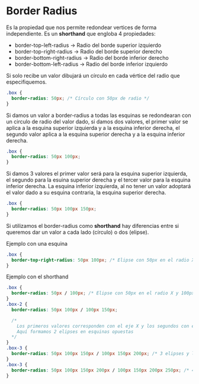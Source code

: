# Border Radius

Es la propiedad que nos permite redondear vertices de forma independiente. Es un **shorthand** que engloba 4 propiedades:

- border-top-left-radius -> Radio del borde superior izquierdo
- border-top-right-radius -> Radio del borde superior derecho
- border-bottom-right-radius -> Radio del borde inferior derecho
- border-bottom-left-radius -> Radio del borde inferior izquierdo

Si solo recibe un valor dibujará un círculo en cada vértice del radio que especifiquemos.

```css
.box {
  border-radius: 50px; /* Círculo con 50px de radio */
}
```

Si damos un valor a border-radius a todas las esquinas se redondearan con un circulo de radio del valor dado, si damos dos valores, el primer valor se aplica a la esquina superior izquierda y a la esquina inferior derecha, el segundo valor aplica a la esquina superior derecha y a la esquina inferior derecha.

```css
.box {
  border-radius: 50px 100px;
}
```

Si damos 3 valores el primer valor será para la esquina superior izquierda, el segundo para la esuina superior derecha y el tercer valor para la esquina inferior derecha. La esquina inferior izquierda, al no tener un valor adoptará el valor dado a su esquina contraria, la esquina superior derecha.

```css
.box {
  border-radius: 50px 100px 150px;
}
```

Si utilizamos el border-radius como **shorthand** hay diferencias entre si queremos dar un valor a cada lado (círculo) o dos (elipse).

Ejemplo con una esquina

```css
.box {
  border-top-right-radius: 50px 100px; /* Elipse con 50px en el radio X y 100px en el radio Y */
}
```

Ejemplo con el shorthand

```css
.box {
  border-radius: 50px / 100px; /* Elipse con 50px en el radio X y 100px en el radio Y  para todas las esquinas*/
}
.box-2 {
  border-radius: 50px 100px / 100px 150px;

  /*
    Los primeros valores corresponden con el eje X y los segundos con el Y.
    Aquí formamos 2 elipses en esquinas opuestas
  */
}
.box-3 {
  border-radius: 50px 100px 150px / 100px 150px 200px; /* 3 elipses y la elipse de la esquina inferiror izquierda es igual a la superiror derecha */
}
.box-3 {
  border-radius: 50px 100px 150px 200px / 100px 150px 200px 250px; /* 4 elipses */
}
```
